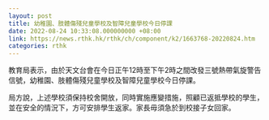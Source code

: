```yaml
---
layout: post
title: 幼稚園、肢體傷殘兒童學校及智障兒童學校今日停課
date: 2022-08-24 10:33:08.000000000 +08:00
link: https://news.rthk.hk/rthk/ch/component/k2/1663768-20220824.htm
categories: rthk
---
```


教育局表示，由於天文台會在今日正午12時至下午2時之間改發三號熱帶氣旋警告信號，幼稚園、肢體傷殘兒童學校及智障兒童學校今日停課。

局方說，上述學校須保持校舍開放，同時實施應變措施，照顧已返抵學校的學生，並在安全的情況下，方可安排學生返家。家長毋須急於到校接子女回家。
